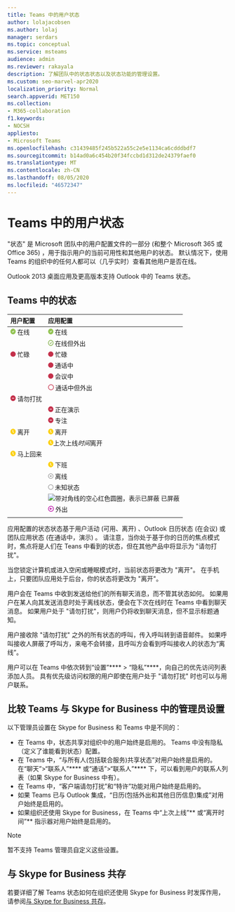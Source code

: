 ```yaml
---
title: Teams 中的用户状态
author: lolajacobsen
ms.author: lolaj
manager: serdars
ms.topic: conceptual
ms.service: msteams
audience: admin
ms.reviewer: rakayala
description: 了解团队中的状态状态以及状态功能的管理设置。
ms.custom: seo-marvel-apr2020
localization_priority: Normal
search.appverid: MET150
ms.collection:
- M365-collaboration
f1.keywords:
- NOCSH
appliesto:
- Microsoft Teams
ms.openlocfilehash: c31439485f245b522a55c2e5e1134ca6cdddbdf7
ms.sourcegitcommit: b14ad0a6c454b20f34fccbd1d312de24379faef0
ms.translationtype: MT
ms.contentlocale: zh-CN
ms.lasthandoff: 08/05/2020
ms.locfileid: "46572347"
---
```

# <a name="user-presence-in-teams"></a>Teams 中的用户状态

"状态" 是 Microsoft 团队中的用户配置文件的一部分 (和整个 Microsoft 365 或 Office 365) ，用于指示用户的当前可用性和其他用户的状态。 默认情况下，使用 Teams 的组织中的任何人都可以（几乎实时）查看其他用户是否在线。

Outlook 2013 桌面应用及更高版本支持 Outlook 中的 Teams 状态。

## <a name="presence-states-in-teams"></a>Teams 中的状态

|用户配置|应用配置|
|:--- |:---|
| ![实心绿色复选标记，表示在线状态](media/Presence_Available.png) 在线|![实心绿色复选标记，表示在线状态](media/Presence_Available.png) 在线|
|| ![空心绿色复选标记，表示在线但外出](media/Presence_Available_OOF.png) 在线但外出 |
|  ![实心红色圆圈，表示忙碌](media/Presence_Busy.png) 忙碌 |  ![实心红色圆圈，表示忙碌](media/Presence_Busy.png) 忙碌  |
|| ![实心红色圆圈，表示通话忙](media/Presence_Busy.png) 通话中|
|| ![实心红色圆圈，表示开会忙](media/Presence_Busy.png) 会议中 |
|| ![空心红色圆圈，表示忙碌](media/Presence_Busy_OOF.png) 通话中但外出|
|  ![带白线的红色圆圈，表示请勿打扰](media/Presence_DND.png) 请勿打扰 ||
|| ![带白线的红色圆圈，表示正在演示](media/Presence_DND.png) 正在演示|
|| ![带白线的红色圆圈，表示专注](media/Presence_DND.png) 专注|
| ![黄色时钟图标，表示离开](media/Presence_Away.png) 离开| ![黄色时钟图标，表示离开](media/Presence_Away.png) 离开|
|| ![黄色时钟图标，表示离开](media/Presence_Away.png)上次上线*时间*离开|
|![黄色时钟图标，表示离开但马上回来](media/Presence_Away.png) 马上回来| |
|| ![黄色时钟图标，表示下班离开](media/Presence_Away.png)  下班|
|| ![带 x 的灰色圆圈，表示离线](media/Presence_Offline.png) 离线 |
|| ![空心灰色圆圈，表示未知状态](media/Presence_Unknown.png) 未知状态|
||![带对角线的空心红色圆圈，表示已屏蔽](media/Presence_Blocked.png) 已屏蔽 |
|| ![带箭头的紫色圆圈，表示外出](media/Presence_OOF.png) 外出|
|||

应用配置的状态状态基于用户活动 (可用、离开) 、Outlook 日历状态 (在会议) 或团队应用状态 (在通话中，演示) 。 请注意，当你处于基于你的日历的焦点模式时，焦点将是人们在 Teans 中看到的状态，但在其他产品中将显示为 "请勿打扰"。

当您锁定计算机或进入空闲或睡眠模式时，当前状态将更改为 "离开"。 在手机上，只要团队应用处于后台，你的状态将更改为 "离开"。

用户会在 Teams 中收到发送给他们的所有聊天消息，而不管其状态如何。 如果用户在某人向其发送消息时处于离线状态，便会在下次在线时在 Teams 中看到聊天消息。 如果用户处于 "请勿打扰"，则用户仍将收到聊天消息，但不显示标题通知。

用户接收除 "请勿打扰" 之外的所有状态的呼叫，传入呼叫转到语音邮件。 如果呼叫接收人屏蔽了呼叫方，来电不会转接，且呼叫方会看到呼叫接收人的状态为“离线”。

用户可以在 Teams 中依次转到“设置”**** > “隐私”****，向自己的优先访问列表添加人员。 具有优先级访问权限的用户即使在用户处于 "请勿打扰" 时也可以与用户联系。

## <a name="admin-settings-in-teams-compared-to-skype-for-business"></a>比较 Teams 与 Skype for Business 中的管理员设置

以下管理员设置在 Skype for Business 和 Teams 中是不同的：

- 在 Teams 中，状态共享对组织中的用户始终是启用的。 Teams 中没有隐私（定义了谁能看到状态）配置。
- 在 Teams 中，“与所有人(包括联合服务)共享状态”对用户始终是启用的。 在“聊天”>“联系人”**** 或“通话”>“联系人”**** 下，可以看到用户的联系人列表（如果 Skype for Business 中有）。
- 在 Teams 中，“客户端请勿打扰”和“特许”功能对用户始终是启用的。
- 如果 Teams 已与 Outlook 集成，“日历(包括外出和其他日历信息)集成”对用户始终是启用的。
- 如果组织还使用 Skype for Business，在 Teams 中“上次上线”** 或“离开时间”** 指示器对用户始终是启用的。

> [!NOTE]
> 暂不支持 Teams 管理员自定义这些设置。

## <a name="coexistence-with-skype-for-business"></a>与 Skype for Business 共存

若要详细了解 Teams 状态如何在组织还使用 Skype for Business 时发挥作用，请参阅[与 Skype for Business 共存](coexistence-chat-calls-presence.md)。
